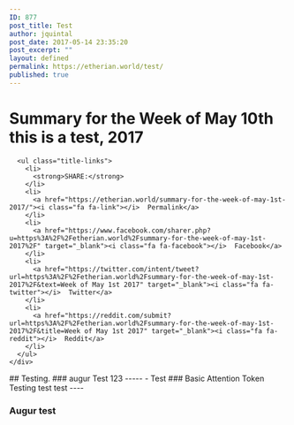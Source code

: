 ```yaml
---
ID: 877
post_title: Test
author: jquintal
post_date: 2017-05-14 23:35:20
post_excerpt: ""
layout: defined
permalink: https://etherian.world/test/
published: true
---
```

<div class="row row-title">
  <div class="col-sm-10 col-sm-push-2 col-body">
    <div class="banner banner-title">
      <h1>
        Summary for the Week of May 10th this is a test, 2017
      </h1>
      
      <ul class="title-links">
        <li>
          <strong>SHARE:</strong>
        </li>
        <li>
          <a href="https://etherian.world/summary-for-the-week-of-may-1st-2017/"><i class="fa fa-link"></i>  Permalink</a>
        </li>
        <li>
          <a href="https://www.facebook.com/sharer.php?u=https%3A%2F%2Fetherian.world%2Fsummary-for-the-week-of-may-1st-2017%2F" target="_blank"><i class="fa fa-facebook"></i>  Facebook</a>
        </li>
        <li>
          <a href="https://twitter.com/intent/tweet?url=https%3A%2F%2Fetherian.world%2Fsummary-for-the-week-of-may-1st-2017%2F&text=Week of May 1st 2017" target="_blank"><i class="fa fa-twitter"></i>  Twitter</a>
        </li>
        <li>
          <a href="https://reddit.com/submit?url=https%3A%2F%2Fetherian.world%2Fsummary-for-the-week-of-may-1st-2017%2F&title=Week of May 1st 2017" target="_blank"><i class="fa fa-reddit"></i>  Reddit</a>
        </li>
      </ul>
    </div>
  </div>
</div>

<div class="col-sm-6 dapp-news">
  ## Testing. ### augur Test 123 ----- - Test ### Basic Attention Token Testing test test ----
</div>

### Augur test